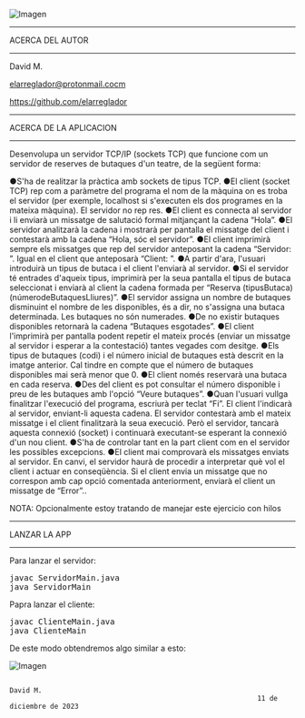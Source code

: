 ![Imagen](https://github.com/elarreglador/Puzle-deslizante/blob/main/SCREENSHOTS/Social%20preview.png)


************************************
ACERCA DEL AUTOR
************************************

David M.

elarreglador@protonmail.cocm

https://github.com/elarreglador


************************************
ACERCA DE LA APLICACION
************************************
Desenvolupa un servidor TCP/IP (sockets TCP) que funcione com un servidor de reserves
de butaques d'un teatre, de la següent forma:

●S'ha de realitzar la pràctica amb sockets de tipus TCP.
●El client (socket TCP) rep com a paràmetre del programa el nom de la màquina on es
troba el servidor (per exemple, localhost si s'executen els dos programes en la mateixa
màquina). El servidor no rep res.
●El client es connecta al servidor i li enviarà un missatge de salutació formal mitjançant la
cadena “Hola”.
●El servidor analitzarà la cadena i mostrarà per pantalla el missatge del client i contestarà
amb la cadena “Hola, sóc el servidor”.
●El client imprimirà sempre els missatges que rep del servidor anteposant la cadena
“Servidor: ”. Igual en el client que anteposarà “Client: ”.
●A partir d'ara, l'usuari introduirà un tipus de butaca i el client l'enviarà al servidor.
●Si el servidor té entrades d'aqueix tipus, imprimirà per la seua pantalla el tipus de
butaca seleccionat i enviarà al client la cadena formada per “Reserva (tipusButaca)
(númerodeButaquesLliures)”.
●El servidor assigna un nombre de butaques disminuint el nombre de les disponibles, és
a dir, no s'assigna una butaca determinada. Les butaques no són numerades.
●De no existir butaques disponibles retornarà la cadena “Butaques esgotades”.
●El client l'imprimirà per pantalla podent repetir el mateix procés (enviar un missatge al
servidor i esperar a la contestació) tantes vegades com desitge.
●Els tipus de butaques (codi) i el número inicial de butaques està descrit en la imatge
anterior. Cal tindre en compte que el número de butaques disponibles mai serà menor
que 0.
●El client només reservarà una butaca en cada reserva.
●Des del client es pot consultar el número disponible i preu de les butaques amb l'opció
“Veure butaques”.
●Quan l'usuari vullga finalitzar l'execució del programa, escriurà per teclat “Fi”. El client
l'indicarà al servidor, enviant-li aquesta cadena. El servidor contestarà amb el mateix
missatge i el client finalitzarà la seua execució. Però el servidor, tancarà aquesta
connexió (socket) i continuarà executant-se esperant la connexió d'un nou client.
●S'ha de controlar tant en la part client com en el servidor les possibles excepcions.
●El client mai comprovarà els missatges enviats al servidor. En canvi, el servidor haurà
de procedir a interpretar què vol el client i actuar en conseqüència. Si el client envia un
missatge que no correspon amb cap opció comentada anteriorment, enviarà el client un
missatge de “Error”..

NOTA: Opcionalmente estoy tratando de manejar este ejercicio con hilos

************************************
LANZAR LA APP 
************************************

Para lanzar el servidor:

<pre>
javac ServidorMain.java
java ServidorMain
</pre>

Papra lanzar el cliente:

<pre>
javac ClienteMain.java
java ClienteMain
</pre>

De este modo obtendremos algo similar a esto:

![Imagen](https://github.com/elarreglador/Puzle-deslizante/blob/main/SCREENSHOTS/1.png)



                                                                                David M.
                                                                 11 de diciembre de 2023


